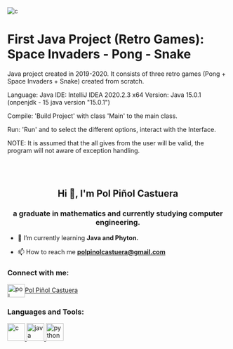 <img src="https://i.ibb.co/QvgdsXH/fondo-Games.png" alt="c"/>

# First Java Project (Retro Games): Space Invaders - Pong  - Snake
Java project created in 2019-2020. It consists of three retro games (Pong + Space Invaders + Snake) created from scratch.

Language: Java
IDE: IntelliJ IDEA 2020.2.3 x64
Version: Java 15.0.1 (onpenjdk - 15 java version "15.0.1")

Compile: 'Build Project' with class 'Main' to the main class.

Run: 'Run' and to select the different options, interact with the Interface.

NOTE: It is assumed that the all gives from the user will be valid, the program will not aware of exception handling.

<br>
<br>

<h2 align="center">Hi 👋, I'm Pol Piñol Castuera</h2>
<h3 align="center">a graduate in mathematics and currently studying computer engineering.</h3>

- 🌱 I’m currently learning **Java and Phyton.**

- 📫 How to reach me **polpinolcastuera@gmail.com**

<h3 align="left">Connect with me:</h3>
<p align="left">
<a href="https://linkedin.com/in/pol piñol castuera" target="blank"><img align="center" src="https://cdn.jsdelivr.net/npm/simple-icons@3.0.1/icons/linkedin.svg" alt="pol piñol castuera" height="30" width="40" />Pol Piñol Castuera</a>
</p>

<h3 align="left">Languages and Tools:</h3>
<p align="left"> <a href="https://www.linkedin.com/in/pol-piñol-castuera-6349261a2/" target="_blank">  <img src="https://devicons.github.io/devicon/devicon.git/icons/c/c-original.svg" alt="c" width="40" height="40"/> </a> <a href="https://www.java.com" target="_blank"> <img src="https://devicons.github.io/devicon/devicon.git/icons/java/java-original-wordmark.svg" alt="java" width="40" height="40"/> </a> <a href="https://www.python.org" target="_blank"> <img src="https://devicons.github.io/devicon/devicon.git/icons/python/python-original.svg" alt="python" width="40" height="40"/> </a> </p>

